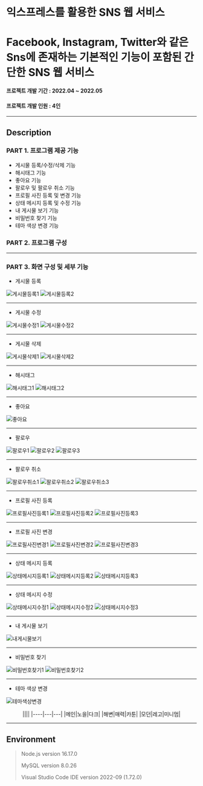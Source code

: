 # 익스프레스를 활용한 SNS 웹 서비스
# Facebook, Instagram, Twitter와 같은 Sns에 존재하는 기본적인 기능이 포함된 간단한 SNS 웹 서비스
#### 프로젝트 개발 기간 : 2022.04 ~ 2022.05
#### 프로젝트 개발 인원 : 4인
-----------------------
## Description
### PART 1. 프로그램 제공 기능
 - 게시물 등록/수정/삭제 기능
 - 해시태그 기능
 - 좋아요 기능
 - 팔로우 및 팔로우 취소 기능
 - 프로필 사진 등록 및 변경 기능
 - 상태 메시지 등록 및 수정 기능
 - 내 게시물 보기 기능
 - 비밀번호 찾기 기능
 - 테마 색상 변경 기능
 
### PART 2. 프로그램 구성


 -----------------------
### PART 3. 화면 구성 및 세부 기능
 - 게시물 등록

 ![게시물등록1](https://user-images.githubusercontent.com/77719450/195826494-636e267c-d282-422e-ae3a-21818620cee8.PNG)
 ![게시물등록2](https://user-images.githubusercontent.com/77719450/195826515-997c9e70-63ea-4f33-bf13-4c5ba560aa86.PNG)

 -----------------------
 - 게시물 수정

 ![게시물수정1](https://user-images.githubusercontent.com/77719450/195827331-c331e0a0-92e0-4b55-8a3a-5d8b5df7bc23.PNG)
 ![게시물수정2](https://user-images.githubusercontent.com/77719450/195827347-cdea8fd6-34f3-473f-938b-28ec56b217d8.PNG)

 -----------------------
 - 게시물 삭제

 ![게시물삭제1](https://user-images.githubusercontent.com/77719450/195827620-35323d0c-4fe5-44e7-8bc5-53fb242a2004.PNG)
 ![게시물삭제2](https://user-images.githubusercontent.com/77719450/195827637-d4dbf432-f104-419f-aeed-70f1814afd26.PNG)

 -----------------------
 - 해시태그

 ![해시태그1](https://user-images.githubusercontent.com/77719450/195845369-47bbb36a-4573-4696-bb34-240f87c73a97.PNG)
 ![해시태그2](https://user-images.githubusercontent.com/77719450/195845500-afb1edab-479b-49f1-9c18-5e432d4dafb4.PNG)


 -----------------------
 - 좋아요

 ![좋아요](https://user-images.githubusercontent.com/77719450/195828024-e61a90ca-5d93-421b-94fe-cb5d59c68315.PNG)

 -----------------------
 - 팔로우

 ![팔로우1](https://user-images.githubusercontent.com/77719450/195828346-f723043c-3e4c-4a02-bee4-3765a56459a4.PNG)
 ![팔로우2](https://user-images.githubusercontent.com/77719450/195828361-1557b897-c1b3-4194-b1d9-f5e2df1facdf.PNG)
 ![팔로우3](https://user-images.githubusercontent.com/77719450/195828373-cabe6809-6af6-4f31-ad0c-03bf8646267c.PNG)

 -----------------------
 - 팔로우 취소

 ![팔로우취소1](https://user-images.githubusercontent.com/77719450/195828671-81cae325-d5d0-4dbf-a015-10c6420cb51c.PNG)
 ![팔로우취소2](https://user-images.githubusercontent.com/77719450/195828698-26ea9855-7513-4703-a2a5-c8381715b904.PNG)
 ![팔로우취소3](https://user-images.githubusercontent.com/77719450/195828713-d48b9b3e-da77-4c4b-a19e-02857b37fb19.PNG)

 -----------------------
 - 프로필 사진 등록

 ![프로필사진등록1](https://user-images.githubusercontent.com/77719450/195830918-09baa9a3-5fe2-4933-8cd1-1b458985531b.PNG)
 ![프로필사진등록2](https://user-images.githubusercontent.com/77719450/195830930-a4acc68e-394b-415e-8a5a-309a9b856a58.PNG)
 ![프로필사진등록3](https://user-images.githubusercontent.com/77719450/195830949-3d7b649c-7a81-4919-9ba6-997ae96a442f.PNG)

 -----------------------
 - 프로필 사진 변경

 ![프로필사진변경1](https://user-images.githubusercontent.com/77719450/195831970-9be82ee9-c0bb-492f-b743-658b0b7058ce.PNG)
 ![프로필사진변경2](https://user-images.githubusercontent.com/77719450/195831980-58907303-4b79-4f44-84cc-6604c1d070ac.PNG)
 ![프로필사진변경3](https://user-images.githubusercontent.com/77719450/195831989-afffe32f-0036-40a4-a561-88cbdcef255d.PNG)

 -----------------------
 - 상태 메시지 등록

 ![상태메시지등록1](https://user-images.githubusercontent.com/77719450/195832939-3aa6008b-fd22-4391-a20d-8cdcbb8fae42.PNG)
 ![상태메시지등록2](https://user-images.githubusercontent.com/77719450/195832951-82c5e9dc-17da-471e-87ee-62da203aa3e4.PNG)
 ![상태메시지등록3](https://user-images.githubusercontent.com/77719450/195832987-87ebf493-fdf4-4eac-94c7-69e7b69b450e.PNG)



 -----------------------
 - 상태 메시지 수정

 ![상태메시지수정1](https://user-images.githubusercontent.com/77719450/195833678-feb30a6d-4b4c-4953-ba2a-b9748c3b0612.PNG)
 ![상태메시지수정2](https://user-images.githubusercontent.com/77719450/195833694-9c422357-fb4b-4dc8-85be-197038dcb4c7.PNG)
 ![상태메시지수정3](https://user-images.githubusercontent.com/77719450/195833714-efb9e062-06f2-40a8-b873-ba5ffcb00d0b.PNG)

 -----------------------
 - 내 게시물 보기

 ![내게시물보기](https://user-images.githubusercontent.com/77719450/195834099-25f87fad-ba17-4f5b-a674-4c695d77fccb.PNG)

 -----------------------
 - 비밀번호 찾기

 ![비밀번호찾기1](https://user-images.githubusercontent.com/77719450/195844450-f2300361-c65e-4bc6-b13c-f4a84a9585ff.PNG)
 ![비밀번호찾기2](https://user-images.githubusercontent.com/77719450/195844483-eadbb2c2-c746-4e77-8719-714ca9a4164d.PNG)


 -----------------------
 - 테마 색상 변경

 ![테마색상변경](https://user-images.githubusercontent.com/77719450/195848164-81dd9740-96c1-4d72-8941-60486ec61179.PNG)
 
<center>
||||
|----|---|---|
|메인|노을|다크|
|해변|매력|카툰|
|모던|레고|미니멈|
</center>


 -----------------------

## Environment
 > Node.js version 16.17.0
 > 
 > MySQL version 8.0.26
 > 
 > Visual Studio Code IDE version 2022-09 (1.72.0)
